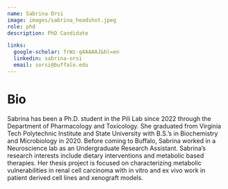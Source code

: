 ```yaml
---
name: Sabrina Orsi
image: images/sabrina_headshot.jpeg
role: phd
description: PhD Candidate

links:
  google-scholar: frWz-q4AAAAJ&hl=en
  linkedin: sabrina-orsi
  email: sorsi@buffalo.edu
---
```


# Bio
Sabrina has been a Ph.D. student in the Pili Lab since 2022 through the Department of Pharmacology and Toxicology. She graduated from Virginia Tech Polytechnic Institute and State University with B.S.’s in Biochemistry and Microbiology in 2020. Before coming to Buffalo, Sabrina worked in a Neuroscience lab as an Undergraduate Research Assistant. Sabrina’s research interests include dietary interventions and metabolic based therapies. Her thesis project is focused on characterizing metabolic vulnerabilities in renal cell carcinoma with in vitro and ex vivo work in patient derived cell lines and xenograft models.
